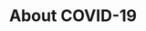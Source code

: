 ---
banner:
  content: 'You can set this component to ''display: true'' to show a banner at the
    top of the page.'
  display: false
  heading: This is a place to place urgent information
layout: category
name: basics
owner: CDC
questions:
- how-can-i-manage-anxiety-stress
- how-can-people-help-stop-stigma-related-to-covid-19
- what-is-a-novel-coronavirus
- what-treatments-are-available
- why-might-someone-create-stigma
- is-there-a-list-of-essential-industries
- donations-to-charities
- what-are-essential-industries
- what-does-the-mortality-rate-mean
- why-are-the-death-counts-different-from-provisional-counts
- why-do-some-numbers-differ-from-the-cdc-numbers
- why-is-the-disease-called-covid-19
title: About COVID-19
---